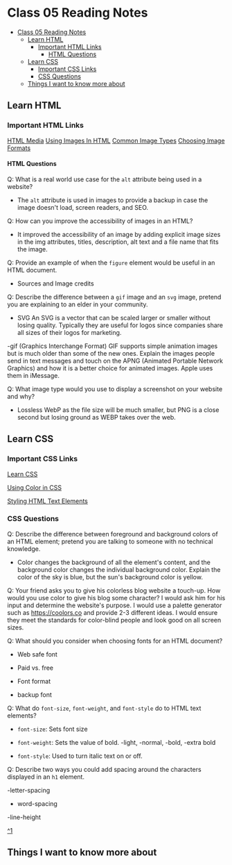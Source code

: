 # Class 05 Reading Notes

- [Class 05 Reading Notes](#class-05-reading-notes)
  - [Learn HTML](#learn-html)
    - [Important HTML Links](#important-html-links)
      - [HTML Questions](#html-questions)
  - [Learn CSS](#learn-css)
    - [Important CSS Links](#important-css-links)
    - [CSS Questions](#css-questions)
  - [Things I want to know more about](#things-i-want-to-know-more-about)

## Learn HTML

### Important HTML Links

[HTML Media](https://developer.mozilla.org/en-US/docs/Learn/HTML/Multimedia_and_embedding)
[Using Images In HTML](https://developer.mozilla.org/en-US/docs/Learn/HTML/Multimedia_and_embedding/Images_in_HTML)
[Common Image Types](https://developer.mozilla.org/en-US/docs/Web/Media/Formats/Image_types)
[Choosing Image Formats](https://developer.mozilla.org/en-US/docs/Web/Media/Formats/Image_types#choosing_an_image_format)

#### HTML Questions

Q: What is a real world use case for the `alt` attribute being used in a website?

- The `alt` attribute is used in images to provide a backup in case the image doesn't load, screen readers, and SEO.

Q: How can you improve the accessibility of images in an HTML?

- It improved the accessibility of an image by adding explicit image sizes in the img attributes, titles, description, alt text and a file name that fits the image.

Q: Provide an example of when the `figure` element would be useful in an HTML document.

- Sources and Image credits

Q: Describe the difference between a `gif` image and an `svg` image, pretend you are explaining to an elder in your community.

- SVG An SVG is a vector that can be scaled larger or smaller without losing quality. Typically they are useful for logos since companies share all sizes of their logos for marketing.

-gif (Graphics Interchange Format) GIF supports simple animation images but is much older than some of the new ones. Explain the images people send in text messages and touch on the APNG (Animated Portable Network Graphics) and how it is a better choice for animated images. Apple uses them in iMessage.

Q: What image type would you use to display a screenshot on your website and why?

- Lossless WebP as the file size will be much smaller, but PNG is a close second but losing ground as WEBP takes over the web.

## Learn CSS

### Important CSS Links

[Learn CSS](https://developer.mozilla.org/en-US/docs/Learn/CSS)

[Using Color in CSS](https://developer.mozilla.org/en-US/docs/Web/CSS/CSS_Colors/Applying_color)

[Styling HTML Text Elements](https://developer.mozilla.org/en-US/docs/Learn/CSS/Styling_text/Fundamentals)

### CSS Questions

Q: Describe the difference between foreground and background colors of an HTML element; pretend you are talking to someone with no technical knowledge.

- Color changes the background of all the element's content, and the background color changes the individual background color. Explain the color of the sky is blue, but the sun's background color is yellow.

Q: Your friend asks you to give his colorless blog website a touch-up. How would you use color to give his blog some character?
I would ask him for his input and determine the website's purpose.  I would use a palette generator such as <https://coolors.co> and provide 2-3 different ideas. I would ensure they meet the standards for color-blind people and look good on all screen sizes.

Q: What should you consider when choosing fonts for an HTML document?

- Web safe font

- Paid vs. free

- Font format

- backup font

Q: What do `font-size`, `font-weight`, and `font-style` do to HTML text elements?

- `font-size`: Sets font size

- `font-weight`: Sets the value of bold. -light, -normal, -bold, -extra bold

- `font-style`:  Used to turn italic text on or off.

Q: Describe two ways you could add spacing around the characters displayed in an `h1` element.

-letter-spacing

- word-spacing

-line-height

[^1](https://developer.mozilla.org/en-US/docs/Web/Media/Formats/Image_types#gif_graphics_interchange_format)

## Things I want to know more about
